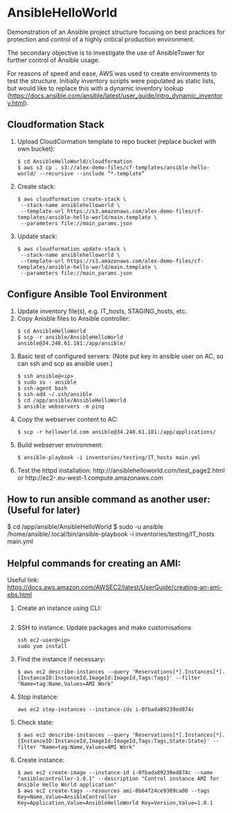 # AnsibleHelloWorld
Demonstration of an Ansible project structure focusing on best practices for protection and control of a highly critical production environment.

The secondary objective is to investigate the use of AnsibleTower for further control of Ansible usage.

For reasons of speed and ease, AWS was used to create environments to test the structure.  Initially inventory scripts were populated as static lists, but would like to replace this with a dynamic inventory lookup (https://docs.ansible.com/ansible/latest/user_guide/intro_dynamic_inventory.html).


## Cloudformation Stack
1. Upload CloudCormation template to repo bucket (replace bucket with own bucket):
      ```
      $ cd AnsibleHelloWorld/cloudformation
      $ aws s3 cp . s3://alex-demo-files/cf-templates/ansible-hello-world/ --recursive --include “*.template”
      ```
1. Create stack:
      ```
      $ aws cloudformation create-stack \
       --stack-name ansiblehelloworld \
       --template-url https://s3.amazonaws.com/alex-demo-files/cf-templates/ansible-hello-world/main.template \
       --parameters file://main_params.json
      ```
1. Update stack:
      ```
      $ aws cloudformation update-stack \
       --stack-name ansiblehelloworld \
       --template-url https://s3.amazonaws.com/alex-demo-files/cf-templates/ansible-hello-world/main.template \
       --parameters file://main_params.json
      ```      

## Configure Ansible Tool Environment
1. Update inventory file(s), e.g. IT_hosts, STAGING_hosts, etc.
1. Copy Anisble files to Ansible controller:
      ```
      $ cd AnsibleHelloWorld
      $ scp -r ansible/AnsibleHelloWorld ansible@34.248.61.181:/app/ansible/
      ```
1. Basic test of configured servers: (Note put key in ansible user on AC, so can ssh and scp as ansible user.)
      ```
      $ ssh ansible@<ip>
      $ sudo su - ansible
      $ ssh-agent bash
      $ ssh-add ~/.ssh/ansible
      $ cd /app/ansible/AnsibleHelloWorld
      $ ansible webservers -m ping
      ```
1. Copy the webserver content to AC:
      ```
      $ scp -r helloworld.com ansible@34.248.61.181:/app/applications/
      ```
1. Build webserver environment:
      ```
      $ ansible-playbook -i inventories/testing/IT_hosts main.yml
      ```
1. Test the httpd installation:
http://<ip>/ansiblehelloworld.com/test_page2.html
or
http://ec2-<ip>.eu-west-1.compute.amazonaws.com


## How to run ansible command as another user:  (Useful for later)
$ cd /app/ansible/AnsibleHelloWorld
$ sudo -u ansible /home/ansible/.local/bin/ansible-playbook -i inventories/testing/IT_hosts main.yml

## Helpful commands for creating an AMI:
Useful link: https://docs.aws.amazon.com/AWSEC2/latest/UserGuide/creating-an-ami-ebs.html

1. Create an instance using CLI:
      ```
      ```
1. SSH to instance. Update packages and make customisations
      ```
      ssh ec2-user@<ip>
      sudo yum install
      ```
1. Find the instance if necessary:
      ```
      $ aws ec2 describe-instances --query 'Reservations[*].Instances[*].{InstanceID:InstanceId,ImageId:ImageId,Tags:Tags}' --filter "Name=tag:Name,Values=AMI Work"
      ```
1. Stop instance:
      ```
      aws ec2 stop-instances --instance-ids i-0fbada89239ed874c
      ```
1. Check state:
      ```
      $ aws ec2 describe-instances --query 'Reservations[*].Instances[*].{InstanceID:InstanceId,ImageId:ImageId,Tags:Tags,State:State}' --filter "Name=tag:Name,Values=AMI Work"
      ```
1. Create instance:
      ```
      $ aws ec2 create-image --instance-id i-0fbada89239ed874c --name "ansiblecontroller-1.0.1" --description "Control instance AMI for Ansible Hello World application"
      $ aws ec2 create-tags --resources ami-0b64f24ce9389ca00 --tags Key=Name,Value=AnsibleController Key=Application,Value=AnsibleHelloWorld Key=Version,Value=1.0.1      
      ```
